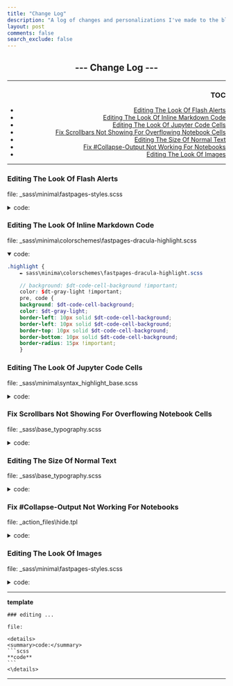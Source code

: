 ```yaml
---
title: "Change Log"
description: "A log of changes and personalizations I've made to the blog after incoporating the default fastpages Minima and Oriol's Mssively."
layout: post
comments: false
search_exclude: false
---
```


<!-- omit in toc -->
## <div align="center">--- Change Log ---</div>

<!-- omit in toc -->
<div align="right">

---

<!-- omit in toc -->
### TOC
- [Editing The Look Of Flash Alerts](#editing-the-look-of-flash-alerts)
- [Editing The Look Of Inline Markdown Code](#editing-the-look-of-inline-markdown-code)
- [Editing The Look Of Jupyter Code Cells](#editing-the-look-of-jupyter-code-cells)
- [Fix Scrollbars Not Showing For Overflowing Notebook Cells](#fix-scrollbars-not-showing-for-overflowing-notebook-cells)
- [Editing The Size Of Normal Text](#editing-the-size-of-normal-text)
- [Fix #Collapse-Output Not Working For Notebooks](#fix-collapse-output-not-working-for-notebooks)
- [Editing The Look Of Images](#editing-the-look-of-images)

</div>

---

### Editing The Look Of Flash Alerts
file: _sass\minima\fastpages-styles.scss

<details>
<summary>code:</summary> 

```scss
.flash {
position: relative;
padding: 10px 10px;
border-style: solid;
border-width: 4px;
border-radius: 10px;
}
```
</details>

### Editing The Look Of Inline Markdown Code

file: _sass\minima\colorschemes\fastpages-dracula-highlight.scss

<details open>
<summary>code:</summary>

```scss
.highlight {
    ✒ sass\minima\colorschemes\fastpages-dracula-highlight.scss

    // background: $dt-code-cell-background !important;
    color: $dt-gray-light !important;
    pre, code {
    background: $dt-code-cell-background;
    color: $dt-gray-light;
    border-left: 10px solid $dt-code-cell-background;
    border-left: 10px solid $dt-code-cell-background;
    border-top: 10px solid $dt-code-cell-background;
    border-bottom: 10px solid $dt-code-cell-background;
    border-radius: 15px !important;
    }
```
</details>

### Editing The Look Of Jupyter Code Cells

file: _sass\minima\syntax_highlight_base.scss

<details>
<summary>code:</summary> 
some code needed to be commented out due to style conflicts in other .scss files

```scss
// .input_area pre, .input_area div {
//     margin-bottom: 2rem !important;
//     margin-top: 1.5rem !important;
//     padding-bottom: 0 !important;
//     padding-top: 0 !important;
//     background: $dt-code-cell-background;
//     -webkit-font-smoothing: antialiased;
//     text-rendering: optimizeLegibility;
//     font-family: Menlo, Monaco, Consolas, "Lucida Console", Roboto, Ubuntu, monospace;
//     border-radius: 5px;
//     font-size: 100%;
//     font-weight: 350; // make code have slightly more weight than text
// }

.input_area pre {
    border-left: 10px solid $dt-code-cell-background;
    border-left: 10px solid $dt-code-cell-background;
    border-top: 10px solid $dt-code-cell-background;
    border-bottom: 10px solid $dt-code-cell-background;
    border-radius: 10px !important;
}
```
</details>

### Fix Scrollbars Not Showing For Overflowing Notebook Cells

file: _sass\base\_typography.scss

<details>
<summary>code:</summary>

```scss
.re {
    -webkit-overflow-scrolling: touch;
    font-family: _font(family-fixed);
    font-size: 0.9rem;
    margin: 0 0 _size(element-margin) 0;
    // this fixed the issue with scrollbars
    overflow: auto !important;

    code {
    display: block;
    line-height: 1.75;
    padding: 1rem 1.5rem;
    }
}
```
</details>

### Editing The Size Of Normal Text

file: _sass\base\_typography.scss

<details>
<summary>code:</summary>

```scss
body, input, select, textarea {
    // controls the font type of the blog text (unformatted markdowns)
    font-family: _font(family);
    font-weight: _font(weight);
    font-size: 1rem;
    line-height: 2.375;
}
```
</details>

### Fix #Collapse-Output Not Working For Notebooks

file: _action_files\hide.tpl

<details>
<summary>code:</summary> 
replace the pertinent block

```scss
// {% raw %} & {% endraw %} disables tag processing
{% raw %}{% block output_group -%}{% endraw %}
{%- if cell.metadata.collapse_output -%}
    <details class="description">
    <summary class="btn btn-sm" data-open="Hide Output" data-close="Show Output"></summary>
        <p>{{ super() }}</p>
    </details>
{%- elif cell.metadata.hide_output -%}
{%- else -%}
    {{ super()  }}
{%- endif -%}
{% raw %}{% endblock output_group %}{% endraw %}
```
</details>

### Editing The Look Of Images

file: _sass\minima\fastpages-styles.scss

<details>
<summary>code:</summary>

```scss
.post img {
    display: block;
    vertical-align: top;
    margin-left: auto;
    border: groove;
    margin-right: auto;
}
```
</details>

---
**template**

    ### editing ...

    file:

    <details>
    <summary>code:</summary>
    ```scss
    **code**
    ```
    <\details>
---





